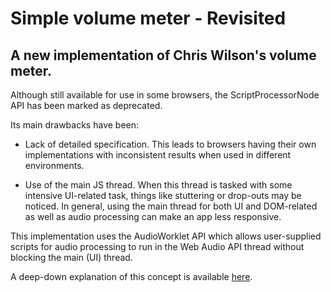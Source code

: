 # Simple volume meter - Revisited

## A new implementation of Chris Wilson's volume meter.

Although still available for use in some browsers,
the ScriptProcessorNode API has been marked as deprecated.

Its main drawbacks have been:

* Lack of detailed specification. This leads to browsers having their own implementations with inconsistent results when used in different environments.

* Use of the main JS thread. When this thread is tasked with some intensive
UI-related task, things like stuttering or drop-outs may be noticed.
In general, using the main thread for both UI and DOM-related as well as audio
processing can make an app less responsive.

This implementation uses the AudioWorklet API which allows user-supplied
scripts for audio processing to run in the Web Audio API thread without
blocking the main (UI) thread.

A deep-down explanation of this concept is available 
[here](https://developers.google.com/web/updates/2017/12/audio-worklet).
